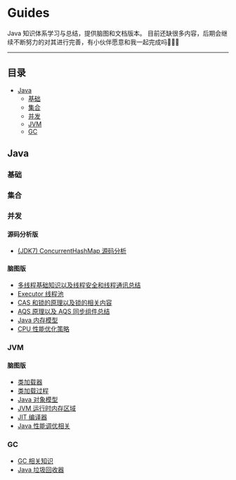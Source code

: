 Guides
======
Java 知识体系学习与总结，提供脑图和文档版本。
目前还缺很多内容，后期会继续不断努力的对其进行完善，有小伙伴愿意和我一起完成吗🤗🤗🤗

------

## 目录

- [Java](#Java)
    - [基础](#基础)
    - [集合](#容器)
    - [并发](#并发)
    - [JVM](#JVM)
    - [GC](#GC)

## Java

### 基础

### 集合

### 并发

#### 源码分析版
* [(JDK7) ConcurrentHashMap 源码分析](public/code/java/util/concurrent/(JDK7)ConcurrentHashMap.java)

#### 脑图版

* [多线程基础知识以及线程安全和线程通讯总结](public/images/mind/Concurrent/Multithreading.png)
* [Executor 线程池](public/images/mind/Concurrent/Executor_Thread_Pool.png)
* [CAS 和锁的原理以及锁的相关内容](public/images/mind/Concurrent/CAS_And_Lock.png)
* [AQS 原理以及 AQS 同步组件总结](public/images/mind/Concurrent/AQS.png)
* [Java 内存模型](public/images/mind/Concurrent/Java_Memory_Model.png)
* [CPU 性能优化策略](public/images/mind/Concurrent/CPU_Performance.png)

### JVM

#### 脑图版

* [类加载器](public/images/mind/JVM/ClassLoader.png)
* [类加载过程](public/images/mind/JVM/Class_Loading_Process.png)
* [Java 对象模型](public/images/mind/JVM/Java_Object_Model.png)
* [JVM 运行时内存区域](public/images/mind/JVM/Java_Run-Time_Data_Areas.png)
* [JIT 编译器](public/images/mind/JVM/JIT.png)
* [Java 性能调优相关](public/images/mind/JVM/Java_Performance.png)

### GC

* [GC 相关知识](public/images/mind/GC/GC.png)
* [Java 垃圾回收器](public/images/mind/GC/Java_Garbage_Collector.png)